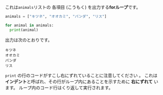 これは`animals`リストの 各項目 (こうもく) を出力する**forループ**です。

```python
animals = ["キツネ", "オオカミ", "パンダ", "リス"]

for animal in animals:
  print(animal)
```

出力は次のとおりです。

    キツネ
    オオカミ
    パンダ
    リス
    

`print` の行のコードがすこし右にずれていることに注意してください 。 これは **インデント**と呼ばれ、その行がループ内にあることを示すために **右にずれて** います。 ループ内のコード行はくり返して実行されます。